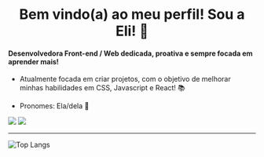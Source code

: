 <h1 align="center">Bem vindo(a) ao meu perfil! Sou a Eli! 🤙</h1>

#### Desenvolvedora Front-end / Web dedicada, proativa e sempre focada em aprender mais! 

- Atualmente focada em criar projetos, com o objetivo de melhorar minhas habilidades em CSS, Javascript e React! 📚

- Pronomes: Ela/dela 👧



<div>
  <a href="https://www.linkedin.com/in/elipontes/" target='_blank'><img src="https://img.shields.io/badge/LinkedIn-0077B5?style=for-the-badge&logo=linkedin&logoColor=white"/></a>
  <a href="mailto:heliarapontes@hotmail.com" target='_blank'><img src="https://img.shields.io/badge/Gmail-D14836?style=for-the-badge&logo=gmail&logoColor=white"/></a>
</div>

---

![Top Langs](https://github-readme-stats.vercel.app/api/top-langs/?username=Elipontes&theme=dark&show_icons=true&layout=compact)


